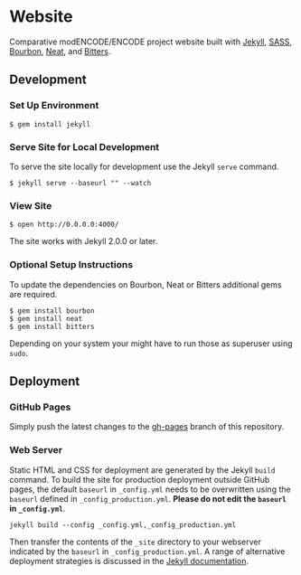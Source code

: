 # Website

Comparative modENCODE/ENCODE project website built with [Jekyll](jekyllrb.com), [SASS](http://www.sass-lang.com), [Bourbon](http://bourbon.io), [Neat](http://neat.bourbon.io), and [Bitters](http://bitters.bourbon.io).

## Development

### Set Up Environment

```ShellSession
$ gem install jekyll
```

### Serve Site for Local Development

To serve the site locally for development use the Jekyll ```serve``` command.

```ShellSession
$ jekyll serve --baseurl "" --watch
```

### View Site

```ShellSession
$ open http://0.0.0.0:4000/
```

The site works with Jekyll 2.0.0 or later.

### Optional Setup Instructions

To update the dependencies on Bourbon, Neat or Bitters additional gems are required.

```ShellSession
$ gem install bourbon
$ gem install neat
$ gem install bitters
```

Depending on your system your might have to run those as superuser using ```sudo```.


## Deployment

### GitHub Pages

Simply push the latest changes to the [gh-pages](https://github.com/parklab/comparative-website/tree/gh-pages) branch of this repository. 

### Web Server 

Static HTML and CSS for deployment are generated by the Jekyll ```build``` command.  To build the site for production deployment outside GitHub pages, the default ```baseurl``` in ```_config.yml``` needs to be overwritten using the ```baseurl``` defined in ```_config_production.yml```. __Please do not edit the ```baseurl``` in ```_config.yml```__.

```
jekyll build --config _config.yml,_config_production.yml
```

Then transfer the contents of the  ```_site``` directory to your webserver indicated by the ```baseurl``` in ```_config_production.yml```. A range of alternative deployment strategies is discussed in the [Jekyll documentation](http://jekyllrb.com/docs/deployment-methods/).
